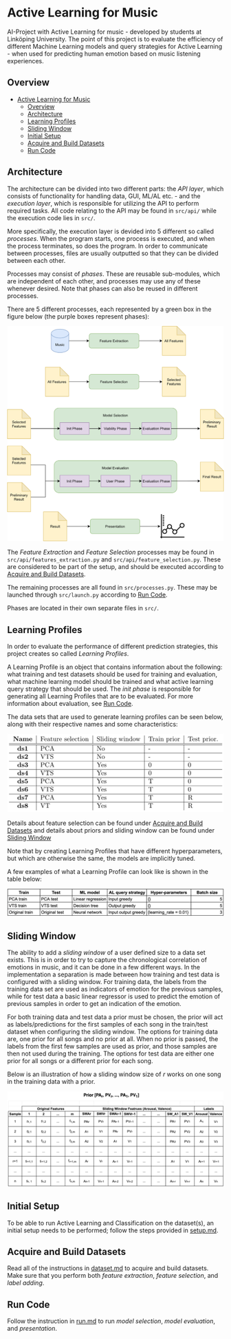 # Active Learning for Music
AI-Project with Active Learning for music - developed by students at Linköping University. The point of this project is to evaluate the efficiency of different Machine Learning models and query strategies for Active Learning - when used for predicting human emotion based on music listening experiences.

## Overview
- [Active Learning for Music](#active-learning-for-music)
  - [Overview](#overview)
  - [Architecture](#architecture)
  - [Learning Profiles](#learning-profiles)
  - [Sliding Window](#sliding-window)
  - [Initial Setup](#initial-setup)
  - [Acquire and Build Datasets](#acquire-and-build-datasets)
  - [Run Code](#run-code)


## Architecture
The architecture can be divided into two different parts: the *API layer*, which consists of functionality for handling data, GUI, ML/AL etc. - and the *execution layer*, which is responsible for utilizing the API to perform required tasks. All code relating to the API may be found in `src/api/` while the execution code lies in `src/`.

More specifically, the execution layer is devided into 5 different so called *processes*. When the program starts, one process is executed, and when the process terminates, so does the program. In order to communicate between processes, files are usually outputted so that they can be divided between each other.

Processes may consist of *phases*. These are reusable sub-modules, which are independent of each other, and processes may use any of these whenever desired. Note that phases can also be reused in different processes.

There are 5 different processes, each represented by a green box in the figure below (the purple boxes represent phases):

![architecture](docs/tdde19-architecture.png)

The *Feature Extraction* and *Feature Selection* processes may be found in `src/api/features_extraction.py` and `src/api/feature_selection.py`. These are considered to be part of the setup, and should be executed according to [Acquire and Build Datasets](#acquire-and-build-datasets).

The remaining processes are all found in `src/processes.py`. These may be launched through `src/launch.py` according to [Run Code](#run-code).

Phases are located in their own separate files in `src/`.


## Learning Profiles
In order to evaluate the performance of different prediction strategies, this project creates so called *Learning Profiles*.

A Learning Profile is an object that contains information about the following: what training and test datasets should be used for training and evaluation, what machine learning model should be trained and what active learning query strategy that should be used. The *init phase* is responsible for generating all Learning Profiles that are to be evaluated. For more information about evaluation, see [Run Code](#run-code). 

The data sets that are used to generate learning profiles can be seen below, along with their respective names and some characteristics:

![learning-profile-examples](docs/datasets.png)

Details about feature selection can be found under [Acquire and Build Datasets](#acquire-and-build-datasets) and details about priors and sliding window can be found under [Sliding Window](#sliding-window)

Note that by creating Learning Profiles that have different hyperparameters, but which are otherwise the same, the models are implicitly tuned.

A few examples of what a Learning Profile can look like is shown in the table below:

![learning-profile-examples](docs/lp_examples.png)


## Sliding Window
The ability to add a *sliding window* of a user defined size to a data set exists. This is in order to try to capture the chronological correlation of emotions in music, and it can be done in a few different ways. In the implementation a separation is made between how training and test data is configured with a sliding window. For training data, the labels from the training data set are used as indicators of emotion for the previous samples, while for test data a basic linear regressor is used to predict the emotion of previous samples in order to get an indication of the emotion. 

For both training data and test data a prior must be chosen, the prior will act as labels/predictions for the first samples of each song in the train/test dataset when configuring the sliding window. The options for training data are, one prior for all songs and no prior at all. When no prior is passed, the labels from the first few samples are used as prior, and those samples are then not used during the training. The options for test data are either one prior for all songs or a different prior for each song. 

Below is an illustration of how a sliding window size of *r* works on one song in the training data with a prior.

![learning-profile-examples](docs/sliding_window.png)


## Initial Setup
To be able to run Active Learning and Classification on the dataset(s), an initial setup needs to be performed; follow the steps provided in [setup.md](docs/setup.md).


## Acquire and Build Datasets
Read all of the instructions in [dataset.md](docs/dataset.md) to acquire and build datasets. Make sure that you perform both *feature extraction*, *feature selection*, and *label adding*.


## Run Code
Follow the instruction in [run.md](docs/run.md) to run *model selection*, *model evaluation*, and *presentation*.
